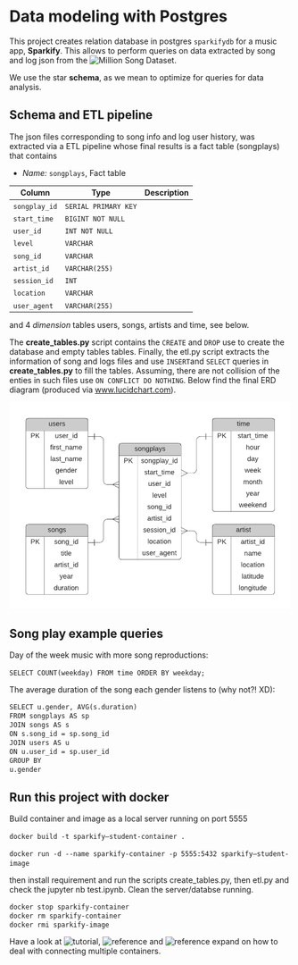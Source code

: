 # Data modeling with Postgres

This project creates relation database in postgres `sparkifydb` for a music app, **Sparkify**. 
This allows to perform queries on data extracted by song and log json
from the ![Million Song Dataset](http://millionsongdataset.com/).

We use the star **schema**, as we mean to optimize for queries for data analysis.


## Schema and ETL pipeline

The json files corresponding to song info and log user history, 
was extracted via a ETL pipeline whose final results is a 
fact table (songplays) that contains 

- *Name:* `songplays`,  Fact table

| Column | Type | Description 
| ------ | ---- | ----------------------- |
| `songplay_id` | `SERIAL PRIMARY KEY` | 
| `start_time` | `BIGINT NOT NULL` | 
| `user_id` | `INT NOT NULL` | 
| `level` | `VARCHAR` | 
| `song_id` | `VARCHAR` | 
| `artist_id` | `VARCHAR(255)` | 
| `session_id` | `INT` | 
| `location` | `VARCHAR` | 
| `user_agent` | `VARCHAR(255)` | 

and 4 *dimension* tables users, songs, artists and  time, see below. 


The **create_tables.py** script contains the `CREATE` and  `DROP`  use to create the database and empty tables tables. 
Finally, the etl.py script extracts the information of song and logs files and use  `INSERT`and `SELECT` queries in **create_tables.py** to fill the tables. Assuming, there are not collision of the enties in such files 
use `ON CONFLICT DO NOTHING`.  Below find the  final ERD diagram (produced via www.lucidchart.com).


<p align="center">
  <img  src="./media/ERD_sparkify.png">
</p>


## Song play example queries

Day of the week music with more song reproductions:

`SELECT COUNT(weekday) FROM time
ORDER BY weekday;`

The average duration of the song each gender listens to (why not?! XD):
```{sql}
SELECT u.gender, AVG(s.duration)
FROM songplays AS sp
JOIN songs AS s 
ON s.song_id = sp.song_id
JOIN users AS u
ON u.user_id = sp.user_id
GROUP BY 
u.gender
```

## Run this project with docker

Build container and image as a local server running on port 5555

`docker build -t sparkify—student-container .`

`docker run -d --name sparkify-container -p 5555:5432 sparkify—student-image`

then install requirement and run the scripts create_tables.py, then etl.py and check the jupyter nb test.ipynb.
Clean the server/databse running.

```{bash}
docker stop sparkify-container
docker rm sparkify-container
docker rmi sparkify-image
```

Have a look at ![tutorial](https://medium.com/@wkrzywiec/database-in-a-docker-container-how-to-start-and-whats-it-about-5e3ceea77e50), 
![reference](https://testdriven.io/blog/dockerizing-flask-with-postgres-gunicorn-and-nginx/) and 
![reference](https://stackoverflow.com/questions/53610266/cannot-connect-to-postgres-container-using-psycopg2) expand 
on how to deal with connecting multiple containers.

